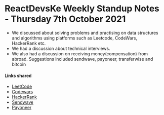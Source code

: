 # ReactDevsKe Weekly Standup Notes - Thursday 7th October 2021

- We discussed about solving problems and practising on data structures and algorithms using platforms such as Leetcode, CodeWars, HackerRank etc.
- We had a discussion about technical interviews.
- We also had a discussion on receiving money(compensation) from abroad.
  Suggestions included sendwave, payoneer, transferwise and bitcoin

#### Links shared

- [LeetCode](https://leetcode.com/)
- [Codewars](https://www.codewars.com/)
- [HackerRank](https://www.hackerrank.com/)
- [Sendwave](https://www.sendwave.com/)
- [Payoneer](https://www.payoneer.com/)
